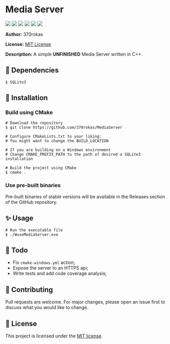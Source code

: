 # Media Server
![](https://img.shields.io/github/license/370rokas/MediaServer)
![](https://img.shields.io/github/workflow/status/370rokas/MediaServer/Build-Ubuntu?label=build-ubuntu)
![](https://img.shields.io/github/issues/370rokas/MediaServer)
![](https://img.shields.io/github/languages/count/370rokas/MediaServer)
![](https://img.shields.io/github/languages/top/370rokas/MediaServer)
![](https://img.shields.io/github/repo-size/370rokas/MediaServer)



**Author:** 370rokas

**License:** [MIT License](license.md)

**Description:** A simple **UNFINISHED** Media Server written in C++.

## 🔨 Dependencies
```shell
$ SQLite3
```

## 🔧 Installation
### Build using CMake
```shell
# Download the repository
$ git clone https://github.com/370rokas/MediaServer

# Configure CMakeLists.txt to your liking:
# You might want to change the BUILD_LOCATION

# If you are building on a Windows environment
# Change CMAKE_PREFIX_PATH to the path of desired a SQLite3 installation

# Build the project using CMake
$ cmake .
```
### Use pre-built binaries
Pre-built binaries of stable versions will be available in the Releases section of the GitHub repository.

## ✨ Usage
```shell
# Run the executable file
$ ./WuseMediaServer.exe
```

## 📓 Todo
- Fix ``cmake-windows.yml`` action;
- Expose the server to an HTTPS api;
- Write tests and add code coverage analysis;

## 🤝 Contributing

Pull requests are welcome. For major changes, please open an issue first to discuss what you would like to change.

## 📝 License
This project is licensed under the [MIT license](license.md).
